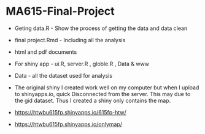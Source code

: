 # MA615-Final-Project
* Geting data.R - Show the process of getting the data and data clean
* final project.Rmd - Including all the analysis
* html and pdf documents
* For shiny app - ui.R, server.R , globle.R , Data & www 
* Data - all the dataset used for analysis

* The original shiny I created work well on my computer but when I upload to shinyapps.io, quick Disconnected from the server. This may due to the gid dataset. Thus I created a shiny only contains the map.
* https://htwbu615fp.shinyapps.io/615fp-htw/
* https://htwbu615fp.shinyapps.io/onlymap/
